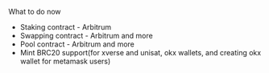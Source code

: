 
What to do now
- Staking contract - Arbitrum
- Swapping contract - Arbitrum and more
- Pool contract - Arbitrum and more
- Mint BRC20 support(for xverse and unisat, okx wallets, and creating okx wallet for metamask users)
